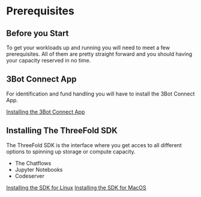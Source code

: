 # Prerequisites
## Before you Start
To get your workloads up and running you will need to meet a few prerequisites.
All of them are pretty straight forward and you should having your capacity reserved in no time.

## 3Bot Connect App
For identification and fund handling you will have to install the 3Bot Connect App.

[Installing the 3Bot Connect App](3bot_connect_app.md)

## Installing The ThreeFold SDK
The ThreeFold SDK is the interface where you get acces to all different options to spinning up storage or compute capacity.
* The Chatflows
* Jupyter Notebooks
* Codeserver

[Installing the SDK for Linux](/grid/peer2peer_storage_compute/prerequisites/Threefold-sdk-linux.md)
[Installing the SDK for MacOS](/grid/peer2peer_storage_compute/prerequisites/Threefold-sdk-macos.md)